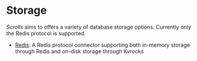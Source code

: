 # Storage

_Scrolls_ aims to offers a variety of database storage options. Currently only the Redis protocol is supported.

- [Redis](redis.md): A Redis protocol connector supporting both in-memory storage through Redis and on-disk storage through Kvrocks
